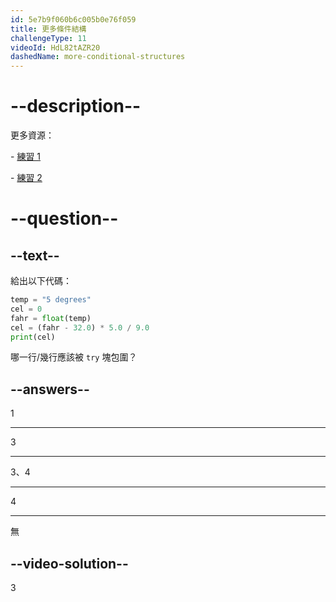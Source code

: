 ```yaml
---
id: 5e7b9f060b6c005b0e76f059
title: 更多條件結構
challengeType: 11
videoId: HdL82tAZR20
dashedName: more-conditional-structures
---
```


# --description--

更多資源：

\- [練習 1](https://www.youtube.com/watch?v=crLerB4ZxMI)

\- [練習 2](https://www.youtube.com/watch?v=KJN3-7HH6yk)

# --question--

## --text--

給出以下代碼：

```python
temp = "5 degrees"
cel = 0
fahr = float(temp)
cel = (fahr - 32.0) * 5.0 / 9.0
print(cel)
```

哪一行/幾行應該被 `try` 塊包圍？

## --answers--

1

---

3

---

3、4

---

4

---

無

## --video-solution--

3
